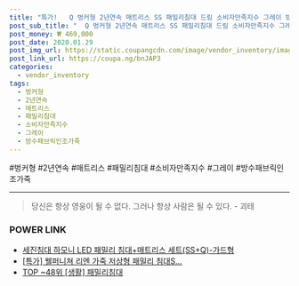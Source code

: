 ```yaml
--- 
title: "특가!   Q 벙커형 2년연속 매트리스 SS 패밀리침대 드림 소비자만족지수 그레이 방수패브릭인조가죽 1위 아로미가구..." 
post_sub_title: "  Q 벙커형 2년연속 매트리스 SS 패밀리침대 드림 소비자만족지수 그레이 방수패브릭인조가죽 1위 아로미가구 파워골드매트리스" 
post_money: ₩ 469,000 
post_date: 2020.01.29 
post_img_url: https://static.coupangcdn.com/image/vendor_inventory/images/2017/09/04/11/2/da6efc9c-a1c1-4bcd-817d-d3001647cc22.jpg 
post_link_url: https://coupa.ng/bnJAP3 
categories: 
  - vendor_inventory 
tags: 
  - 벙커형 
  - 2년연속 
  - 매트리스 
  - 패밀리침대 
  - 소비자만족지수 
  - 그레이 
  - 방수패브릭인조가죽 
--- 
```

  #벙커형 #2년연속 #매트리스 #패밀리침대 #소비자만족지수 #그레이 #방수패브릭인조가죽 
<hr> 

> 당신은 항상 영웅이 될 수 없다. 그러나 항상 사람은 될 수 있다. - 괴테 


### POWER LINK

* <a href="https://blog.naver.com/fasyy4321/221780886629" target="_blank">세진침대 하모니 LED 패밀리 침대+매트리스 세트(SS+Q)-가드형</a>
* <a href="https://blog.naver.com/sakai111/221789772900" target="_blank">[특가] 웰퍼니쳐 리엔 가죽 저상형 패밀리 침대S...</a>
* <a href="https://blog.naver.com/an0733/221788294033" target="_blank"> TOP ~48위 [생활] 패밀리침대</a>
